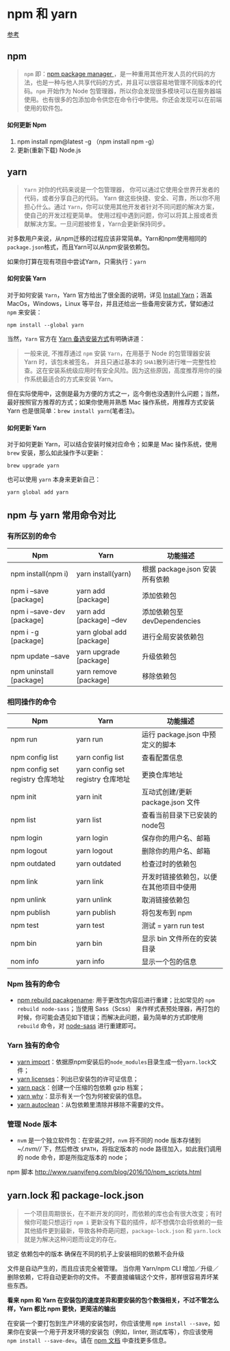 # npm 和 yarn

[参考](https://jeffjade.com/2017/12/30/135-npm-vs-yarn-detial-memo/#%E5%A6%82%E4%BD%95%E6%9B%B4%E6%96%B0-Npm)

## npm

> `npm` 即：[npm package manager ](https://www.npmjs.com/)，是一种重用其他开发人员的代码的方法，也是一种与他人共享代码的方式，并且可以很容易地管理不同版本的代码。`npm` 开始作为 Node 包管理器，所以你会发现很多模块可以在服务器端使用。也有很多的包添加命令供您在命令行中使用。你还会发现可以在前端使用的软件包。

#### **如何更新 Npm**

1. npm install npm@latest -g （npm install npm -g）
2. 更新(重新下载) Node.js



## yarn

> `Yarn` 对你的代码来说是一个包管理器， 你可以通过它使用全世界开发者的代码，或者分享自己的代码。 Yarn 做这些快捷、安全、可靠，所以你不用担心什么。通过 `Yarn`，你可以使用其他开发者针对不同问题的解决方案，使自己的开发过程更简单。 使用过程中遇到问题，你可以将其上报或者贡献解决方案。一旦问题被修复，Yarn会更新保持同步。

对多数用户来说，从npm迁移的过程应该非常简单。Yarn和npm使用相同的`package.json`格式，而且Yarn可以从npm安装依赖包。

如果你打算在现有项目中尝试Yarn，只需执行：`yarn`

#### **如何安装 Yarn**

对于如何安装 `Yarn`，Yarn 官方给出了很全面的说明，详见 [Install Yarn](https://yarnpkg.com/zh-Hans/docs/install)；涵盖 MacOs，Windows，Linux 等平台，并且还给出一些备用安装方式，譬如通过 `npm` 来安装：

```shell
npm install --global yarn
```

当然，`Yarn` 官方在 [Yarn 备选安装方式](https://yarnpkg.com/zh-Hans/docs/install#alternatives-tab)有明确讲道：

> 一般来说, 不推荐通过 `npm` 安装 `Yarn`，在用基于 Node 的包管理器安装 Yarn 时，该包未被签名， 并且只通过基本的 `SHA1`散列进行唯一完整性检查。这在安装系统级应用时有安全风险。因为这些原因，高度推荐用你的操作系统最适合的方式来安装 Yarn。

但在实际使用中，这倒是最为方便的方式之一，迄今倒也没遇到什么问题；当然，最好按照官方推荐的方式；如果你使用并熟悉 Mac 操作系统，用推荐方式安装 Yarn 也是很简单：`brew install yarn`(笔者注)。

#### 如何更新 Yarn

对于如何更新 Yarn，可以结合安装时候对应命令；如果是 Mac 操作系统，使用 `brew` 安装，那么如此操作予以更新：

```shell
brew upgrade yarn
```

也可以使用 `yarn` 本身来更新自己：

```shell
yarn global add yarn
```



## npm 与 yarn 常用命令对比

### **有所区别的命令**

| Npm                       | Yarn                      | 功能描述                   |
| ------------------------- | ------------------------- | ---------------------- |
| npm install(npm i)        | yarn install(yarn)        | 根据 package.json 安装所有依赖 |
| npm i –save [package]     | yarn add [package]        | 添加依赖包                  |
| npm i –save-dev [package] | yarn add [package] –dev   | 添加依赖包至 devDependencies |
| npm i -g [package]        | yarn global add [package] | 进行全局安装依赖包              |
| npm update –save          | yarn upgrade [package]    | 升级依赖包                  |
| npm uninstall [package]   | yarn remove [package]     | 移除依赖包                  |

### **相同操作的命令**

| Npm                          | Yarn                          | 功能描述                     |
| ---------------------------- | ----------------------------- | ------------------------ |
| npm run                      | yarn run                      | 运行 package.json 中预定义的脚本  |
| npm config list              | yarn config list              | 查看配置信息                   |
| npm config set registry 仓库地址 | yarn config set registry 仓库地址 | 更换仓库地址                   |
| npm init                     | yarn init                     | 互动式创建/更新 package.json 文件 |
| npm list                     | yarn list                     | 查看当前目录下已安装的node包         |
| npm login                    | yarn login                    | 保存你的用户名、邮箱               |
| npm logout                   | yarn logout                   | 删除你的用户名、邮箱               |
| npm outdated                 | yarn outdated                 | 检查过时的依赖包                 |
| npm link                     | yarn link                     | 开发时链接依赖包，以便在其他项目中使用      |
| npm unlink                   | yarn unlink                   | 取消链接依赖包                  |
| npm publish                  | yarn publish                  | 将包发布到 npm                |
| npm test                     | yarn test                     | 测试 = yarn run test       |
| npm bin                      | yarn bin                      | 显示 bin 文件所在的安装目录         |
| nom info                     | yarn info                     | 显示一个包的信息                 |

### **Npm 独有的命令**

- [npm rebuild pacakgename](https://docs.npmjs.com/cli/rebuild): 用于更改包内容后进行重建；比如常见的 `npm rebuild node-sass`；当使用 Sass（Scss） 来作样式表预处理器，再打包的时候，你可能会遇见如下错误；而解决此问题，最为简单的方式即使用 `rebuild` 命令，对 [node-sass](https://www.npmjs.com/package/node-sass) 进行重建即可。



### **Yarn 独有的命令**

- [yarn import](https://yarnpkg.com/zh-Hans/docs/cli/import)：依据原npm安装后的`node_modules`目录生成一份`yarn.lock`文件；
- [yarn licenses](https://yarnpkg.com/zh-Hans/docs/cli/licenses)：列出已安装包的许可证信息；
- [yarn pack](https://yarnpkg.com/zh-Hans/docs/cli/pack)：创建一个压缩的包依赖 gzip 档案；
- [yarn why](https://yarnpkg.com/zh-Hans/docs/cli/why)：显示有关一个包为何被安装的信息。
- [yarn autoclean](https://yarnpkg.com/zh-Hans/docs/cli/autoclean)：从包依赖里清除并移除不需要的文件。



### **管理 Node 版本**

- `nvm` 是一个独立软件包：在安装之时，`nvm` 将不同的 node 版本存储到 *~/.nvm//* 下，然后修改 `$PATH`，将指定版本的 node 路径加入，如此我们调用的 node 命令，即是所指定版本的 node；

npm 脚本 http://www.ruanyifeng.com/blog/2016/10/npm_scripts.html



## yarn.lock 和 package-lock.json

> 一个项目周期很长，在不断开发的同时，而依赖的库也会有很大改变；有时候你可能只想运行 `npm i` 更新没有下载的插件，却不想偶尔会将依赖的一些其他插件更到最新，导致各种奇葩问题，`package-lock.json` 和 `yarn.lock` 就是为解决这种问题而设定的存在。

锁定 依赖包中的版本 确保在不同的机子上安装相同的依赖不会升级

文件是自动产生的，而且应该完全被管理。 当你用 Yarn/npm CLI 增加／升级／删除依赖，它将自动更新你的文件。 不要直接编辑这个文件，那样很容易弄坏某些东西。



**看来 npm 和 Yarn 在安装包的速度差异和要安装的包个数强相关，不过不管怎么样，Yarn 都比 npm 要快，更简洁的输出**

在安装一个要打包到生产环境的安装包时，你应该使用 `npm install --save`，如果你在安装一个用于开发环境的安装包（例如，linter, 测试库等），你应该使用 `npm install --save-dev`。请在 [npm 文档](https://docs.npmjs.com/cli/install) 中查找更多信息。